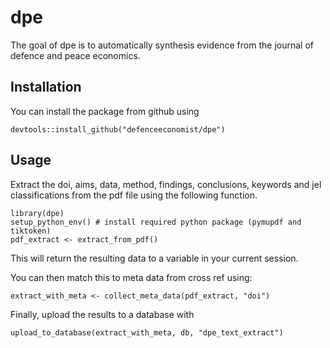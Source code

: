 
# dpe

<!-- badges: start -->
<!-- badges: end -->

The goal of dpe is to automatically synthesis evidence from the journal of defence and peace economics.

## Installation 

You can install the package from github using 

```{r}
devtools::install_github("defenceeconomist/dpe")
```

## Usage 

Extract the doi, aims, data, method, findings, conclusions, keywords and jel classifications from the pdf file using the following function.

```{r}
library(dpe)
setup_python_env() # install required python package (pymupdf and tiktoken)
pdf_extract <- extract_from_pdf()
```

This will return the resulting data to a variable in your current session.

You can then match this to meta data from cross ref using:

```{r}
extract_with_meta <- collect_meta_data(pdf_extract, "doi")
```

Finally, upload the results to a database with

```{r}
upload_to_database(extract_with_meta, db, "dpe_text_extract")
```


